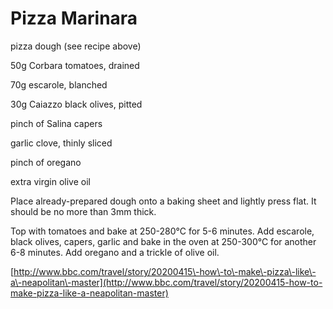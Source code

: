 # Pizza Marinara

pizza dough \(see recipe above\)

50g Corbara tomatoes, drained

70g escarole, blanched

30g Caiazzo black olives, pitted

pinch of Salina capers

garlic clove, thinly sliced

pinch of oregano

extra virgin olive oil

Place already\-prepared dough onto a baking sheet and lightly press flat. It should be no more than 3mm thick.

Top with tomatoes and bake at 250\-280°C for 5\-6 minutes. Add escarole, black olives, capers, garlic and bake in the oven at 250\-300°C for another 6\-8 minutes. Add oregano and a trickle of olive oil.

[http://www.bbc.com/travel/story/20200415\-how\-to\-make\-pizza\-like\-a\-neapolitan\-master](http://www.bbc.com/travel/story/20200415-how-to-make-pizza-like-a-neapolitan-master)
